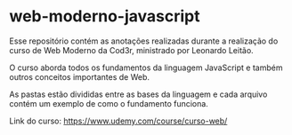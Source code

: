 # web-moderno-javascript
Esse repositório contém as anotações realizadas durante a realização do curso de Web Moderno da Cod3r, ministrado por Leonardo Leitão. 

O curso aborda todos os fundamentos da linguagem JavaScript e também outros conceitos importantes de Web. 

As pastas estão divididas entre as bases da linguagem e cada arquivo contém um exemplo de como o fundamento funciona. 

Link do curso: https://www.udemy.com/course/curso-web/
